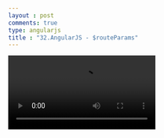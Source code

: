 ```yaml
---
layout : post
comments: true
type: angularjs
title : "32.AngularJS - $routeParams"
---
```


<video controls="controls"  class="movie" src="https://dl.dropboxusercontent.com/u/161895058/Video/angularjs/32.%20Egghead.io%20-%20AngularJS%20-%20%24routeParams.mp4">
</video>
